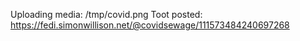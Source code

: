 Uploading media: /tmp/covid.png
Toot posted: https://fedi.simonwillison.net/@covidsewage/111573484240697268
